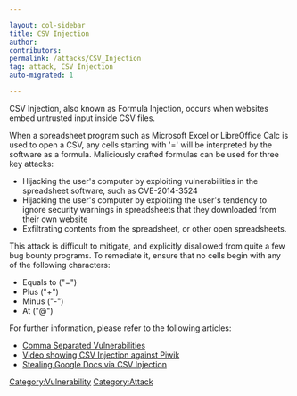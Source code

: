 ```yaml
---

layout: col-sidebar
title: CSV Injection
author: 
contributors: 
permalink: /attacks/CSV_Injection
tag: attack, CSV Injection
auto-migrated: 1

---
```


CSV Injection, also known as Formula Injection, occurs when websites
embed untrusted input inside CSV files.

When a spreadsheet program such as Microsoft Excel or LibreOffice Calc
is used to open a CSV, any cells starting with '=' will be interpreted
by the software as a formula. Maliciously crafted formulas can be used
for three key attacks:

  - Hijacking the user's computer by exploiting vulnerabilities in the
    spreadsheet software, such as CVE-2014-3524
  - Hijacking the user's computer by exploiting the user's tendency to
    ignore security warnings in spreadsheets that they downloaded from
    their own website
  - Exfiltrating contents from the spreadsheet, or other open
    spreadsheets.

This attack is difficult to mitigate, and explicitly disallowed from
quite a few bug bounty programs. To remediate it, ensure that no cells
begin with any of the following characters:

  - Equals to ("=")
  - Plus ("+")
  - Minus ("-")
  - At ("@")

For further information, please refer to the following articles:

  - [Comma Separated
    Vulnerabilities](https://www.contextis.com/resources/blog/comma-separated-vulnerabilities/)
  - [Video showing CSV Injection against
    Piwik](https://www.youtube.com/watch?v=SC7AkclnG2g)
  - [Stealing Google Docs via CSV
    Injection](http://georgemauer.net/2017/10/07/csv-injection.html)

[Category:Vulnerability](Category:Vulnerability "wikilink")
[Category:Attack](Category:Attack "wikilink")